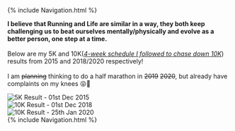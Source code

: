 <!-- Global site tag (gtag.js) - Google Analytics -->
<script async src="https://www.googletagmanager.com/gtag/js?id=UA-139981219-1"></script>
<script>
  window.dataLayer = window.dataLayer || [];
  function gtag(){dataLayer.push(arguments);}
  gtag('js', new Date());

  gtag('config', 'UA-139981219-1');
</script>

{% include Navigation.html %}

**I believe that Running and Life are similar in a way, they both keep challenging us to beat ourselves mentally/physically and evolve as a better person, one step at a time.** 
<br>
<br>
Below are my 5K and 10K(_<a href="https://deepuhub.github.io/images/ScheduleFor10K.jpg" target="_blank">4-week schedule I followed to chase down 10K</a>_) results from 2015 and 2018/2020 respectively!
<br>
<br>
I am ~~planning~~ thinking to do a half marathon in ~~2019~~ ~~2020~~, but already have complaints on my knees 😝🤦‍

<img src="https://deepuhub.github.io/images/5K_Gits.png" alt="5K Result - 01st Dec 2015"> 
<br>
<img src="https://deepuhub.github.io/images/10K_Gits.png" alt="10K Result - 01st Dec 2018">
<br>
<img src="https://deepuhub.github.io/images/10K_Jan2020.PNG" alt="10K Result - 25th Jan 2020">
<br>
{% include Navigation.html %}
